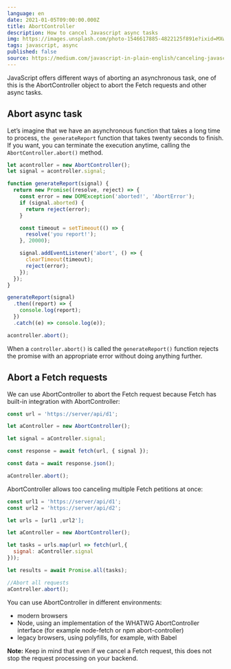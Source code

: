```yaml
---
language: en
date: 2021-01-05T09:00:00.000Z
title: AbortController
description: How to cancel Javascript async tasks
img: https://images.unsplash.com/photo-1546617885-4822125f891e?ixid=MXwxMjA3fDB8MHxwaG90by1wYWdlfHx8fGVufDB8fHw%3D&ixlib=rb-1.2.1&auto=format&fit=crop&w=1650&q=80
tags: javascript, async
published: false
source: https://medium.com/javascript-in-plain-english/canceling-javascript-async-tasks-with-abortcontroller-acda9f67f7e7
---
```


JavaScript offers different ways of aborting an asynchronous task, one of this is the AbortController object to abort the Fetch requests and other async tasks.

## Abort async task

Let’s imagine that we have an asynchronous function that takes a long time to process, `the generateReport` function that takes twenty seconds to finish. If you want, you can terminate the execution anytime, calling the `AbortController.abort()` method.

```javascript
let acontroller = new AbortController();
let signal = acontroller.signal;

function generateReport(signal) {
  return new Promise((resolve, reject) => {
    const error = new DOMException('aborted!', 'AbortError');
    if (signal.aborted) {
      return reject(error);
    }

    const timeout = setTimeout(() => {
      resolve('you report!');
    }, 20000);

    signal.addEventListener('abort', () => {
      clearTimeout(timeout);
      reject(error);
    });
  });
}

generateReport(signal)
  .then((report) => {
    console.log(report);
  })
  .catch((e) => console.log(e));

acontroller.abort();
```

When a `controller.abort()` is called the `generateReport()` function rejects the promise with an appropriate error without doing anything further.

## Abort a Fetch requests

We can use AbortController to abort the Fetch request because Fetch has built-in integration with AbortController:

```javascript
const url = 'https://server/api/d1';

let aController = new AbortController();

let signal = aController.signal;

const response = await fetch(url, { signal });

const data = await response.json();

aController.abort();
```

AbortController allows too canceling multiple Fetch petitions at once:

```javascript
const url1 = 'https://server/api/d1';
const url2 = 'https://server/api/d2';

let urls = [url1 ,url2'];

let aController = new AbortController();

let tasks = urls.map(url => fetch(url,{
  signal: aController.signal
}));

let results = await Promise.all(tasks);

//Abort all requests
aController.abort();
```

You can use AbortController in different environments:

- modern browsers
- Node, using an implementation of the WHATWG AbortController interface (for example node-fetch or npm abort-controller)
- legacy browsers, using polyfills, for example, with Babel

**Note:** Keep in mind that even if we cancel a Fetch request, this does not stop the request processing on your backend.
